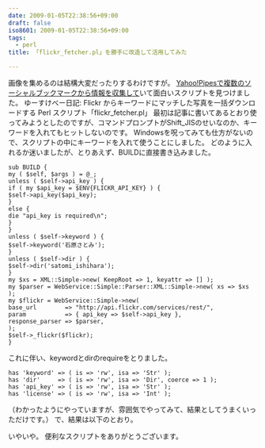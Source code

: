 ```yaml
---
date: 2009-01-05T22:38:56+09:00
draft: false
iso8601: 2009-01-05T22:38:56+09:00
tags:
  - perl
title: 「flickr_fetcher.pl」を勝手に改造して活用してみた

---
```


<p>画像を集めるのは結構大変だったりするわけですが。
<a href="/2009/01/03/232820">Yahoo!Pipesで複数のソーシャルブックマークから情報を収集して</a>いて面白いスクリプトを見つけました。
ゆーすけべー日記: Flickr からキーワードにマッチした写真を一括ダウンロードする Perl スクリプト「flickr_fetcher.pl」
最初は記事に書いてあるとおり使ってみようとしたのですが、コマンドプロンプトがShift_JISのせいなのか、キーワードを入れてもヒットしないのです。
Windowsを呪ってみても仕方がないので、スクリプトの中にキーワードを入れて使うことにしました。
どのように入れるか迷いましたが、とりあえず、BUILDに直接書き込みました。</p>

```text
sub BUILD {
my ( $self, $args ) = @_;
unless ( $self->api_key ) {
if ( my $api_key = $ENV{FLICKR_API_KEY} ) {
$self->api_key($api_key);
}
else {
die "api_key is required\n";
}
}
unless ( $self->keyword ) {
$self->keyword('石原さとみ');
}
unless ( $self->dir ) {
$self->dir('satomi_ishihara');
}
my $xs = XML::Simple->new( KeepRoot => 1, keyattr => [] );
my $parser = WebService::Simple::Parser::XML::Simple->new( xs => $xs );
my $flickr = WebService::Simple->new(
base_url        => "http://api.flickr.com/services/rest/",
param           => { api_key => $self->api_key },
response_parser => $parser,
);
$self->_flickr($flickr);
}
```

<p>これに伴い、keywordとdirのrequireをとりました。</p>

```text
has 'keyword' => ( is => 'rw', isa => 'Str' );
has 'dir'     => ( is => 'rw', isa => 'Dir', coerce => 1 );
has 'api_key' => ( is => 'rw', isa => 'Str' );
has 'license' => ( is => 'rw', isa => 'Int' );
```

<p>（わかったようにやっていますが、雰囲気でやってみて、結果としてうまくいっただけです。）
で、結果は以下のとおり。</p>

<p></p>

<p>いやいや。
便利なスクリプトをありがとうございます。</p>
    	